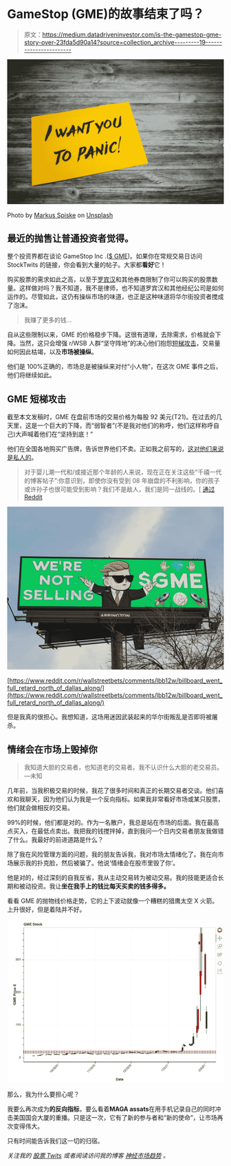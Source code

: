 # GameStop (GME)的故事结束了吗？

> 原文：<https://medium.datadriveninvestor.com/is-the-gamestop-gme-story-over-23fda5d90a14?source=collection_archive---------19----------------------->

![](img/eba6a512909ca1356410bfa9c4396262.png)

Photo by [Markus Spiske](https://unsplash.com/@markusspiske?utm_source=medium&utm_medium=referral) on [Unsplash](https://unsplash.com?utm_source=medium&utm_medium=referral)

## 最近的抛售让普通投资者觉得。

整个投资界都在谈论 GameStop Inc .([$ GME](https://stocktwits.com/symbol/GME))。如果你在常规交易日访问 StockTwits 的链接，你会看到大量的帖子。大家都**看好**它！

购买股票的需求如此之高，以至于[罗宾汉](https://www.cbsnews.com/news/robinhood-block-trading-of-gamestop-stock/)和其他券商限制了你可以购买的股票数量。这样做对吗？我不知道，我不是律师，也不知道罗宾汉和其他经纪公司是如何运作的。尽管如此，这仍有操纵市场的味道，也正是这种味道将华尔街投资者搅成了泡沫。

> 我赚了更多的钱…

自从这些限制以来，GME 的价格稳步下降。这很有道理，去除需求，价格就会下降。当然，这只会增强 r/WSB 人群“坚守阵地”的决心他们抱怨[短梯攻击](https://marketrealist.com/p/short-ladder-attacks-explained/)，交易量如何因此枯竭，以及**市场被操纵**。

他们是 100%正确的，市场总是被操纵来对付“小人物”，在这次 GME 事件之后，他们将继续如此。

## **GME 短梯攻击**

截至本文发稿时，GME 在盘前市场的交易价格为每股 92 美元(T21)。在过去的几天里，这是一个巨大的下降，而“弱智者”(不是我对他们的称呼，他们这样称呼自己)大声喊着他们在“坚持到底！”

他们在全国各地购买广告牌，告诉世界他们不卖。正如我之前写的，[这对他们来说是私人的](https://medium.com/datadriveninvestor/the-wall-street-rebellion-has-begun-c2cabad16410)。

> 对于婴儿潮一代和/或接近那个年龄的人来说，现在正在关注这些“千禧一代的博客帖子”:你意识到，即使你没有受到 08 年崩盘的不利影响，你的孩子或许孙子也很可能受到影响？我们不是敌人，我们是同一战线的。[ [通过 Reddit](https://www.reddit.com/r/wallstreetbets/comments/l6omry/an_open_letter_to_melvin_capital_cnbc_boomers_and/)

![](img/39bc2cfebfee5daafd44905a7c7080f3.png)

[https://www.reddit.com/r/wallstreetbets/comments/lbb12w/billboard_went_full_retard_north_of_dallas_along/](https://www.reddit.com/r/wallstreetbets/comments/lbb12w/billboard_went_full_retard_north_of_dallas_along/)

但是我真的很担心。我想知道，这场用迷因武装起来的华尔街叛乱是否即将被屠杀。

## 情绪会在市场上毁掉你

> 我知道大胆的交易者，也知道老的交易者。我不认识什么大胆的老交易员。—未知

几年前，当我积极交易的时候，我花了很多时间和真正的长期交易者交谈。他们喜欢和我聊天，因为他们认为我是一个反向指标。如果我非常看好市场或某只股票，他们就会做相反的交易。

99%的时候，他们都是对的。作为一名散户，我总是站在市场的后面。我在最高点买入，在最低点卖出。我把我的钱搅拌掉，直到我问一个日内交易者朋友我做错了什么。我最好的前进道路是什么？

除了我在风险管理方面的问题，我的朋友告诉我，我对市场太情绪化了。我在向市场展示我的扑克脸，然后被骗了。他说‘情绪会在股市里毁了你’。

他是对的，经过深刻的自我反省，我从主动交易转为被动交易。我的技能更适合长期和被动投资。我让**坐在我手上的钱比每天买卖的钱多得多。**

看看 GME 的抛物线价格走势，它的上下波动就像一个糟糕的猎鹰太空 X 火箭。上升很好，但是着陆并不好。

![](img/73189e42313999ea540f7b44c79c88be.png)

那么，我为什么要担心呢？

我要么再次成为**的反向指标**，要么看着**MAGA assats**在用手机记录自己的同时冲击美国国会大厦的重播。只是这一次，它有了新的参与者和“新的使命”，让市场再次变得伟大。

只有时间能告诉我们这一切的归宿。

*关注我的* [*股票 Twits*](https://stocktwits.com/neuralmarket) *或者阅读访问我的博客* [*神经市场趋势*](https://neuralmarkettrends.com/) *。*